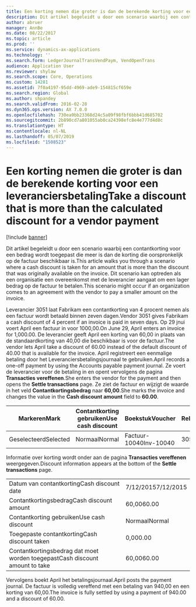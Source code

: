 ```yaml
---
title: Een korting nemen die groter is dan de berekende korting voor een leveranciersbetaling
description: Dit artikel begeleidt u door een scenario waarbij een contantkorting voor een bedrag wordt toegepast die meer is dan de korting die oorspronkelijk op de factuur beschikbaar is. Dit scenario kan optreden als een organisatie een overeenkomst met de leverancier aangaat om een lager bedrag op de factuur te betalen.
author: abruer
manager: AnnBe
ms.date: 08/22/2017
ms.topic: article
ms.prod: ''
ms.service: dynamics-ax-applications
ms.technology: ''
ms.search.form: LedgerJournalTransVendPaym, VendOpenTrans
audience: Application User
ms.reviewer: shylaw
ms.search.scope: Core, Operations
ms.custom: 14281
ms.assetid: 7f0a4197-95dd-4969-ade9-154815cf659e
ms.search.region: Global
ms.author: shpandey
ms.search.validFrom: 2016-02-28
ms.dyn365.ops.version: AX 7.0.0
ms.openlocfilehash: 730ea9bb23368d24c5a09f98fbf6bbb41d685702
ms.sourcegitcommit: 2b890cd7a801055ab0ca24398efc8e4e777d4d8c
ms.translationtype: HT
ms.contentlocale: nl-NL
ms.lasthandoff: 05/07/2019
ms.locfileid: "1508523"
---
```

# <a name="take-a-discount-that-is-more-than-the-calculated-discount-for-a-vendor-payment"></a><span data-ttu-id="6e5ea-104">Een korting nemen die groter is dan de berekende korting voor een leveranciersbetaling</span><span class="sxs-lookup"><span data-stu-id="6e5ea-104">Take a discount that is more than the calculated discount for a vendor payment</span></span>

[!include [banner](../includes/banner.md)]

<span data-ttu-id="6e5ea-105">Dit artikel begeleidt u door een scenario waarbij een contantkorting voor een bedrag wordt toegepast die meer is dan de korting die oorspronkelijk op de factuur beschikbaar is.</span><span class="sxs-lookup"><span data-stu-id="6e5ea-105">This article walks you through a scenario where a cash discount is taken for an amount that is more than the discount that was originally available on the invoice.</span></span> <span data-ttu-id="6e5ea-106">Dit scenario kan optreden als een organisatie een overeenkomst met de leverancier aangaat om een lager bedrag op de factuur te betalen.</span><span class="sxs-lookup"><span data-stu-id="6e5ea-106">This scenario might occur if an organization comes to an agreement with the vendor to pay a smaller amount on the invoice.</span></span> 

<span data-ttu-id="6e5ea-107">Leverancier 3051 laat Fabrikam een contantkorting van 4 procent nemen als een factuur wordt betaald binnen zeven dagen.</span><span class="sxs-lookup"><span data-stu-id="6e5ea-107">Vendor 3051 gives Fabrikam a cash discount of 4 percent if an invoice is paid in seven days.</span></span> <span data-ttu-id="6e5ea-108">Op 29 jnui voert April een factuur in voor 1000,00.</span><span class="sxs-lookup"><span data-stu-id="6e5ea-108">On June 29, April enters an invoice for 1,000.00.</span></span> <span data-ttu-id="6e5ea-109">De leverancier geeft April een korting van 60,00 in plaats van de standaardkorting van 40,00 die beschikbaar is voor de factuur.</span><span class="sxs-lookup"><span data-stu-id="6e5ea-109">The vendor lets April take a discount of 60.00 instead of the default discount of 40.00 that is available for the invoice.</span></span> <span data-ttu-id="6e5ea-110">April registreert een eenmalige betaling door het Leveranciersbetalingsjournaal te gebruiken.</span><span class="sxs-lookup"><span data-stu-id="6e5ea-110">April records a one-off payment by using the Accounts payable payment journal.</span></span> <span data-ttu-id="6e5ea-111">Ze voert de leverancier voor de betaling in en opent vervolgens de pagina **Transacties vereffenen**.</span><span class="sxs-lookup"><span data-stu-id="6e5ea-111">She enters the vendor for the payment and then opens the **Settle transactions** page.</span></span> <span data-ttu-id="6e5ea-112">Ze ziet de factuur en wijzigt de waarde in het veld **Contantkortingsbedrag** naar **60,00**.</span><span class="sxs-lookup"><span data-stu-id="6e5ea-112">She marks the invoice and changes the value in the **Cash discount amount** field to **60.00**.</span></span>

| <span data-ttu-id="6e5ea-113">Markeren</span><span class="sxs-lookup"><span data-stu-id="6e5ea-113">Mark</span></span>     | <span data-ttu-id="6e5ea-114">Contantkorting gebruiken</span><span class="sxs-lookup"><span data-stu-id="6e5ea-114">Use cash discount</span></span> | <span data-ttu-id="6e5ea-115">Boekstuk</span><span class="sxs-lookup"><span data-stu-id="6e5ea-115">Voucher</span></span>   | <span data-ttu-id="6e5ea-116">Rekening</span><span class="sxs-lookup"><span data-stu-id="6e5ea-116">Account</span></span> | <span data-ttu-id="6e5ea-117">Datum</span><span class="sxs-lookup"><span data-stu-id="6e5ea-117">Date</span></span>      | <span data-ttu-id="6e5ea-118">Vervaldatum</span><span class="sxs-lookup"><span data-stu-id="6e5ea-118">Due date</span></span>  | <span data-ttu-id="6e5ea-119">Factuur</span><span class="sxs-lookup"><span data-stu-id="6e5ea-119">Invoice</span></span> | <span data-ttu-id="6e5ea-120">Bedrag in transactievaluta</span><span class="sxs-lookup"><span data-stu-id="6e5ea-120">Amount in transaction currency</span></span> | <span data-ttu-id="6e5ea-121">Valuta</span><span class="sxs-lookup"><span data-stu-id="6e5ea-121">Currency</span></span> | <span data-ttu-id="6e5ea-122">Bedrag om te vereffenen</span><span class="sxs-lookup"><span data-stu-id="6e5ea-122">Amount to settle</span></span> |
|----------|-------------------|-----------|---------|-----------|-----------|---------|--------------------------------|----------|------------------|
| <span data-ttu-id="6e5ea-123">Geselecteerd</span><span class="sxs-lookup"><span data-stu-id="6e5ea-123">Selected</span></span> | <span data-ttu-id="6e5ea-124">Normaal</span><span class="sxs-lookup"><span data-stu-id="6e5ea-124">Normal</span></span>            | <span data-ttu-id="6e5ea-125">Factuur-10040</span><span class="sxs-lookup"><span data-stu-id="6e5ea-125">Inv-10040</span></span> | <span data-ttu-id="6e5ea-126">3051</span><span class="sxs-lookup"><span data-stu-id="6e5ea-126">3051</span></span>    | <span data-ttu-id="6e5ea-127">6/29/2015</span><span class="sxs-lookup"><span data-stu-id="6e5ea-127">6/29/2015</span></span> | <span data-ttu-id="6e5ea-128">7/29/2015</span><span class="sxs-lookup"><span data-stu-id="6e5ea-128">7/29/2015</span></span> | <span data-ttu-id="6e5ea-129">10040</span><span class="sxs-lookup"><span data-stu-id="6e5ea-129">10040</span></span>   | <span data-ttu-id="6e5ea-130">1.000,00</span><span class="sxs-lookup"><span data-stu-id="6e5ea-130">1,000.00</span></span>                       | <span data-ttu-id="6e5ea-131">USD</span><span class="sxs-lookup"><span data-stu-id="6e5ea-131">USD</span></span>      | <span data-ttu-id="6e5ea-132">940,00</span><span class="sxs-lookup"><span data-stu-id="6e5ea-132">940.00</span></span>           |

<span data-ttu-id="6e5ea-133">Informatie over korting wordt onder aan de pagina **Transacties vereffenen** weergegeven.</span><span class="sxs-lookup"><span data-stu-id="6e5ea-133">Discount information appears at the bottom of the **Settle transactions** page.</span></span>

|                              |           |
|------------------------------|-----------|
| <span data-ttu-id="6e5ea-134">Datum van contantkorting</span><span class="sxs-lookup"><span data-stu-id="6e5ea-134">Cash discount date</span></span>           | <span data-ttu-id="6e5ea-135">7/12/2015</span><span class="sxs-lookup"><span data-stu-id="6e5ea-135">7/12/2015</span></span> |
| <span data-ttu-id="6e5ea-136">Contantkortingsbedrag</span><span class="sxs-lookup"><span data-stu-id="6e5ea-136">Cash discount amount</span></span>         | <span data-ttu-id="6e5ea-137">60,00</span><span class="sxs-lookup"><span data-stu-id="6e5ea-137">60.00</span></span>     |
| <span data-ttu-id="6e5ea-138">Contantkorting gebruiken</span><span class="sxs-lookup"><span data-stu-id="6e5ea-138">Use cash discount</span></span>            | <span data-ttu-id="6e5ea-139">Normaal</span><span class="sxs-lookup"><span data-stu-id="6e5ea-139">Normal</span></span>    |
| <span data-ttu-id="6e5ea-140">Toegepaste contantkorting</span><span class="sxs-lookup"><span data-stu-id="6e5ea-140">Cash discount taken</span></span>          | <span data-ttu-id="6e5ea-141">0,00</span><span class="sxs-lookup"><span data-stu-id="6e5ea-141">0.00</span></span>      |
| <span data-ttu-id="6e5ea-142">Contantkortingsbedrag dat moet worden toegepast</span><span class="sxs-lookup"><span data-stu-id="6e5ea-142">Cash discount amount to take</span></span> | <span data-ttu-id="6e5ea-143">60,00</span><span class="sxs-lookup"><span data-stu-id="6e5ea-143">60.00</span></span>     |

<span data-ttu-id="6e5ea-144">Vervolgens boekt April het betalingsjournaal.</span><span class="sxs-lookup"><span data-stu-id="6e5ea-144">April posts the payment journal.</span></span> <span data-ttu-id="6e5ea-145">De factuur is volledig vereffend met een betaling van 940,00 en een korting van 60,00.</span><span class="sxs-lookup"><span data-stu-id="6e5ea-145">The invoice is fully settled by using a payment of 940.00 and a discount of 60.00.</span></span>



